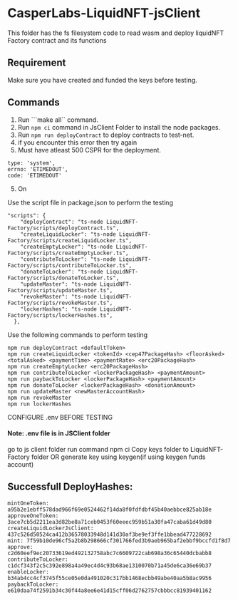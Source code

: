 # CasperLabs-LiquidNFT-jsClient

This folder has the fs filesystem code to read wasm and deploy liquidNFT Factory contract and its functions

## Requirement

Make sure you have created and funded the keys before testing.

## Commands

1. Run ```make all`` command.
2. Run ```npm ci``` command in JsClient Folder to install the node packages.
3. Run ```npm run deployContract``` to deploy contracts to test-net.
4. if you encounter this error then try again 
5. Must have atleast 500 CSPR for the deployment.
  ```
  type: 'system',
  errno: 'ETIMEDOUT',
  code: 'ETIMEDOUT'
  ```
5. On

Use the script file in package.json to perform the testing
```
"scripts": {
    "deployContract": "ts-node LiquidNFT-Factory/scripts/deployContract.ts",
    "createLiquidLocker": "ts-node LiquidNFT-Factory/scripts/createLiquidLocker.ts",
    "createEmptyLocker": "ts-node LiquidNFT-Factory/scripts/createEmptyLocker.ts",
    "contributeToLocker": "ts-node LiquidNFT-Factory/scripts/contributeToLocker.ts",
    "donateToLocker": "ts-node LiquidNFT-Factory/scripts/donateToLocker.ts",
    "updateMaster": "ts-node LiquidNFT-Factory/scripts/updateMaster.ts",
    "revokeMaster": "ts-node LiquidNFT-Factory/scripts/revokeMaster.ts",
    "lockerHashes": "ts-node LiquidNFT-Factory/scripts/lockerHashes.ts",
  },
```

Use the following commands to perform testing
```
npm run deployContract <defaultToken>
npm run createLiquidLocker <tokenId> <cep47PackageHash> <floorAsked> <totalAsked> <paymentTime> <paymentRate> <erc20PackageHash>
npm run createEmptyLocker <erc20PackageHash>
npm run contributeToLocker <lockerPackageHash> <paymentAmount>
npm run paybackToLocker <lockerPackageHash> <paymentAmount>
npm run donateToLocker <lockerPackageHash> <donationAmount>
npm run updateMaster <newMasterAccountHash>
npm run revokeMaster
npm run lockerHashes
```

CONFIGURE .env BEFORE TESTING

#### Note: .env file is in JSClient folder

go to js client folder
run command npm ci
Copy keys folder to LiquidNFT-Factory folder OR generate key using keygen(if using keygen funds account)


## Successfull DeployHashes: 

```
mintOneToken: a95b2e1ebff578dad966f69e0524462f14da8f0fdfdbf45b40aebbce825ab18e
approveOneToken: 3ace7cb5d2211ea3d82be8a71ceb0453f60eeec959b51a30fa47caba61d49d80
createLiquidLockerJsClient: 437c526d50524ca412b36578033948d141d30af3be9ef3ffe1bbead477228692
mint: 7f59b10de96cf5a2b8b298666cf301766fed3b9aeb965baf2ebbf9bccfd1f8d7
approve: c2d60eef9ec20733619ed492132758abc7c6609722cab698a36c65440dcbabb8
contributeToLocker: c1dcf343f2c5c392e898a4a49ec4d4c93b68ae1310070b71a45de6ca36e69b37
enableLocker: b34ab4cc4cf3745f55ce05e0da491020c317bb1468ecbb49abe40aa5b8ac9956
paybackToLocker: e610daa74f2591b34c30f44a8ee6e41d15cff06d2762757cbbbcc81939401162

```